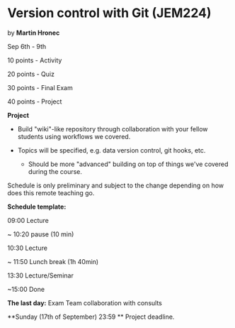 # Version control with Git (JEM224)

by **Martin Hronec**

Sep 6th - 9th

10 points - Activity 

20 points - Quiz

30 points - Final Exam

40 points - Project

**Project**

* Build "wiki"-like repository through collaboration with your fellow students using workflows we covered.

* Topics will be specified, e.g. data version control, git hooks, etc.
    * Should be more "advanced" building on top of things we've covered during the course.

Schedule is only preliminary and subject to the change depending on how does this remote teaching go.

**Schedule template:**

09:00 Lecture 

~ 10:20 pause (10 min)

10:30 Lecture 

~ 11:50 Lunch break (1h 40min)

13:30 Lecture/Seminar

~15:00 Done


**The last day:** 
Exam
Team collaboration with consults

**Sunday (17th of September) 23:59 **
Project deadline.
